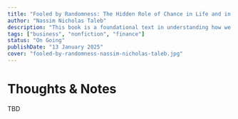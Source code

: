 ```yaml
---
title: "Fooled by Randomness: The Hidden Role of Chance in Life and in the Markets"
author: "Nassim Nicholas Taleb"
description: "This book is a foundational text in understanding how we often misinterpret random events as meaningful patterns, particularly in contexts like finance and life in general."
tags: ["business", "nonfiction", "finance"]
status: "On Going"
publishDate: "13 January 2025"
cover: "fooled-by-randomness-nassim-nicholas-taleb.jpg"
---
```


# Thoughts & Notes

TBD
